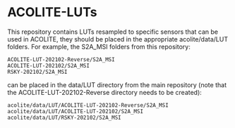 # ACOLITE-LUTs
This repository contains LUTs resampled to specific sensors that can be used in ACOLITE, they should be placed in the appropriate acolite/data/LUT folders. For example, the S2A_MSI folders from this repository:

    ACOLITE-LUT-202102-Reverse/S2A_MSI
    ACOLITE-LUT-202102/S2A_MSI
    RSKY-202102/S2A_MSI

can be placed in the data/LUT directory from the main repository (note that the ACOLITE-LUT-202102-Reverse directory needs to be created):

    acolite/data/LUT/ACOLITE-LUT-202102-Reverse/S2A_MSI
    acolite/data/LUT/ACOLITE-LUT-202102/S2A_MSI
    acolite/data/LUT/RSKY-202102/S2A_MSI
